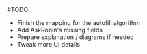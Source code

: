 #TODO

- Finish the mapping for the autofill algorithm
- Add AskRobin's missing fields
- Prepare explanation / diagrams if needed
- Tweak more UI details
